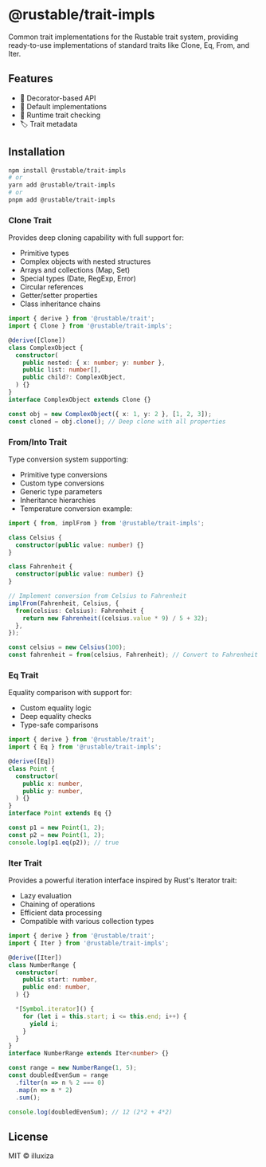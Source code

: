 # @rustable/trait-impls

Common trait implementations for the Rustable trait system, providing ready-to-use implementations of standard traits like Clone, Eq, From, and Iter.

## Features

- 🧰 Decorator-based API
- 🎨 Default implementations
- 🔄 Runtime trait checking
- 🏷️ Trait metadata

## Installation

```bash
npm install @rustable/trait-impls
# or
yarn add @rustable/trait-impls
# or
pnpm add @rustable/trait-impls
```

### Clone Trait

Provides deep cloning capability with full support for:

- Primitive types
- Complex objects with nested structures
- Arrays and collections (Map, Set)
- Special types (Date, RegExp, Error)
- Circular references
- Getter/setter properties
- Class inheritance chains

```typescript
import { derive } from '@rustable/trait';
import { Clone } from '@rustable/trait-impls';

@derive([Clone])
class ComplexObject {
  constructor(
    public nested: { x: number; y: number },
    public list: number[],
    public child?: ComplexObject,
  ) {}
}
interface ComplexObject extends Clone {}

const obj = new ComplexObject({ x: 1, y: 2 }, [1, 2, 3]);
const cloned = obj.clone(); // Deep clone with all properties
```

### From/Into Trait

Type conversion system supporting:

- Primitive type conversions
- Custom type conversions
- Generic type parameters
- Inheritance hierarchies
- Temperature conversion example:

```typescript
import { from, implFrom } from '@rustable/trait-impls';

class Celsius {
  constructor(public value: number) {}
}

class Fahrenheit {
  constructor(public value: number) {}
}

// Implement conversion from Celsius to Fahrenheit
implFrom(Fahrenheit, Celsius, {
  from(celsius: Celsius): Fahrenheit {
    return new Fahrenheit((celsius.value * 9) / 5 + 32);
  },
});

const celsius = new Celsius(100);
const fahrenheit = from(celsius, Fahrenheit); // Convert to Fahrenheit
```

### Eq Trait

Equality comparison with support for:

- Custom equality logic
- Deep equality checks
- Type-safe comparisons

```typescript
import { derive } from '@rustable/trait';
import { Eq } from '@rustable/trait-impls';

@derive([Eq])
class Point {
  constructor(
    public x: number,
    public y: number,
  ) {}
}
interface Point extends Eq {}

const p1 = new Point(1, 2);
const p2 = new Point(1, 2);
console.log(p1.eq(p2)); // true
```

### Iter Trait

Provides a powerful iteration interface inspired by Rust's Iterator trait:

- Lazy evaluation
- Chaining of operations
- Efficient data processing
- Compatible with various collection types

```typescript
import { derive } from '@rustable/trait';
import { Iter } from '@rustable/trait-impls';

@derive([Iter])
class NumberRange {
  constructor(
    public start: number,
    public end: number,
  ) {}

  *[Symbol.iterator]() {
    for (let i = this.start; i <= this.end; i++) {
      yield i;
    }
  }
}
interface NumberRange extends Iter<number> {}

const range = new NumberRange(1, 5);
const doubledEvenSum = range
  .filter(n => n % 2 === 0)
  .map(n => n * 2)
  .sum();

console.log(doubledEvenSum); // 12 (2*2 + 4*2)
```

## License

MIT © illuxiza
